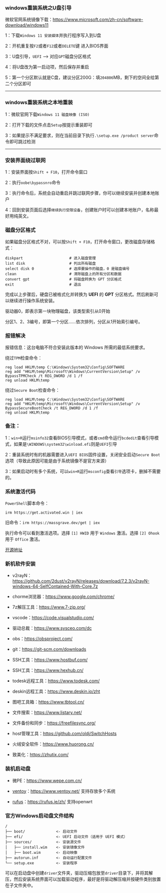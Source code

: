 ### windows重装系统之U盘引导

微软官网系统镜像下载：https://www.microsoft.com/zh-cn/software-download/windows11

1：下载`Windows 11 安装媒体`并执行程序写入到U盘

2：开机重复按`F2`或者`F12`或者`DELETE`键 进入BIOS界面

3：U盘引导，`UEFI` ——> 对应`GPT`磁盘分区格式

4：将U盘改为第一启动项，然后保存并重启

5：第一个分区默认就是C盘，建议分区200G：填`204806`MB，剩下的空间全给第二个分区即可


---
### windows重装系统之本地重装

1：微软官网下载`Windows 11 磁盘映像 (ISO)`

2：打开下载的文件点击`5etup`按提示重装即可

3：如果提示不满足要求，则在当前目录下执行`.\setup.exe /product server`命令即可跳过检测


---

### 安装界面绕过联网

1：安装界面按`Shift + F10`，打开命令窗口

2：执行`oobe\bypassnro`命令

3：执行命令后，系统会自动重启并跳过联网步骤，你可以继续安装并创建本地账户

4：回到安装页面后选择`继续执行受限设备`，创建账户时可以创建本地账户，名称最好用纯英文。


### 磁盘分区格式

如果磁盘分区格式不对，可以按`Shift + F10`，打开命令窗口，更改磁盘存储格式：
```
diskpart                     # 进入磁盘管理
list disk                    # 列出所有磁盘
select disk 0                # 选择要操作的磁盘，0 是磁盘编号
clean                        # 清除磁盘上的所有分区和数据
convert gpt                  # 将磁盘转换为 GPT 分区格式
exit                         # 退出
```

完成以上步骤后，硬盘已被格式化并转换为 **UEFI** 的 **GPT** 分区格式。然后刷新可以继续进行操作系统安装。


驱动器0，即表示第一块物理磁盘，该类型索引从0开始

分区1、2、3编号，即第一个分区……依次排列，分区从1开始索引编号。


### 报错解决

报错信息：这台电脑不符合安装此版本的 Windows 所需的最低系统要求。

绕过`TPM`检查命令：
```
reg load HKLM\temp C:\Windows\System32\Config\SOFTWARE
reg add "HKLM\temp\Microsoft\Windows\CurrentVersion\Setup" /v BypassTPMCheck /t REG_DWORD /d 1 /f
reg unload HKLM\temp
```
绕过`Secure Boot`检查命令：
```
reg load HKLM\temp C:\Windows\System32\Config\SOFTWARE
reg add "HKLM\temp\Microsoft\Windows\CurrentVersion\Setup" /v BypassSecureBootCheck /t REG_DWORD /d 1 /f
reg unload HKLM\temp
```


### 备注：

1：`win+R`运行`msinfo32`查看BIOS引导模式，或者`cmd`命令运行`bcdedit`查看引导模式，如果是`\WINDOWS\system32\winload.efi`则是`UEFI`引导

2：重装系统时有的机器需要进入`UEFI BIOS`固件设置，关闭安全启动`Secure Boot`选项（导致此原因可能是由于系统镜像不是官方来源）

3：如果启动时有多个系统，可以`win+R`运行`msconfig`查看`引导`选项卡，删掉不需要的。


### 系统激活代码

`PowerShell`脚本命令：
```
irm https://get.activated.win | iex
```

旧命令：`irm https://massgrave.dev/get | iex`

执行命令可以看到激活选项。选择 `[1] HWID` 用于 `Windows` 激活。选择 `[2] Ohook` 用于 `Office` 激活。


[开源地址](https://github.com/massgravel/Microsoft-Activation-Scripts)


### 新机软件安装

- v2rayN：https://github.com/2dust/v2rayN/releases/download/7.2.3/v2rayN-windows-64-SelfContained-With-Core.7z

- chorme浏览器：https://www.google.com/chrome/

- 7z解压工具：https://www.7-zip.org/

- vscode：https://code.visualstudio.com/

- 驱动总裁：https://www.sysceo.com/dc

- obs：https://obsproject.com/

- git：https://git-scm.com/downloads

- SSH工具：https://www.hostbuf.com/

- SSH工具：https://www.hexhub.cn/

- todesk远程工具：https://www.todesk.com/

- deskin远程工具：https://www.deskin.io/zht

- 图吧工具箱：https://www.tbtool.cn/

- 文件搜索：https://www.listary.net/

- 文件备份和同步：https://freefilesync.org/

- host管理工具：https://github.com/oldj/SwitchHosts

- 火绒安全软件：https://www.huorong.cn/

- 致美化：https://zhutix.com/

###  装机启动盘

- 微PE：https://www.wepe.com.cn/

- [ventoy](https://github.com/ventoy/Ventoy)：https://www.ventoy.net/ 支持存放多个系统

- [rufus](https://github.com/pbatard/rufus)：https://rufus.ie/zh/ 支持openwrt



### 官方Windows启动盘文件结构
```
/
├── boot/              <- 启动文件
├── efi/               <- UEFI 启动文件（适用于 UEFI 模式）
├── sources/           <- 安装源文件
│   ├── install.wim    <- 安装镜像文件
│   ├── boot.wim       <- 启动映像
├── autorun.inf        <- 自动运行配置文件
└── setup.exe          <- 安装程序
```
可以在启动盘中创建`driver`文件夹，驱动压缩包放至`driver`目录下，并将其解压，然后安装系统界面可以加载驱动程序，最好是将驱动解压缩并按硬件类别放置在子文件夹中。